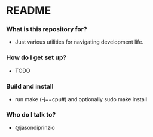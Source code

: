 # README #


### What is this repository for? ###

* Just various utilities for navigating development life.

### How do I get set up? ###

* TODO

### Build and install ###

* run make (-j==cpu#) and optionally sudo make install

### Who do I talk to? ###

* @jasondiprinzio
